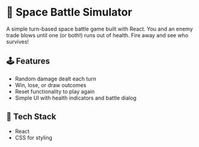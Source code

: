 # 🚀 Space Battle Simulator

A simple turn-based space battle game built with React. You and an enemy trade blows until one (or both!) runs out of health. Fire away and see who survives!

## 🕹 Features

- Random damage dealt each turn
- Win, lose, or draw outcomes
- Reset functionality to play again
- Simple UI with health indicators and battle dialog

## 🧱 Tech Stack

- React
- CSS for styling